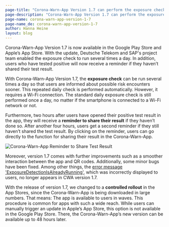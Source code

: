 ```yaml
---
page-title: "Corona-Warn-App Version 1.7 can perform the exposure check several times a day"
page-description: "Corona-Warn-App Version 1.7 can perform the exposure check several times a day"
page-name: corona-warn-app-version-1-7
page-name_de: corona-warn-app-version-1-7
author: Hanna Heine
layout: blog
---
```


Corona-Warn-App Version 1.7 is now available in the Google Play Store and Apple’s App Store. With the update, Deutsche Telekom and SAP's project team enabled the exposure check to  run several times a day. In addition, users who have tested positive will now receive a reminder if they haven’t shared their test result. 
 
<!-- overview -->

With Corona-Warn-App Version 1.7, the **exposure check** can be run several times a day so that users are informed about possible risk encounters sooner. This repeated daily check is performed automatically. However, it requires a Wi-Fi connection. The standard daily exposure check is still performed once a day, no matter if the smartphone is connected to a Wi-Fi network or not.  

Furthermore, two hours after users have opened their positive test result in the app, they will receive a **reminder to share their result** if they haven’t done so. After another four hours, users get a second reminder if they still haven’t shared the test result. By clicking on the reminder, users can go directly to the function for sharing their result in the Corona-Warn-App. 

<img src="./reminder-test-result-1-7-en.jpg" title="Corona-Warn-App Reminder to Share Test Result" alt="Corona-Warn-App Reminder to Share Test Result" style="valign: center">

Moreover, version 1.7 comes with further improvements such as a smoother interaction between the app and QR codes. Additionally, some minor bugs have been fixed. Among other things, the [error message 'ExposureDetectionIsAlreadyRunning'](/en/faq/#ExposureDetectionIsAlreadyRunning), which was incorrectly displayed to users, no longer appears in CWA version 1.7.  

With the release of version 1.7, we changed to a **controlled rollout** in the App Stores, since the Corona-Warn-App is being downloaded in large numbers. That means: The app is  available to users in waves. This procedure is common for apps with such a wide reach.
While users can manually trigger an update in Apple’s App Store, this option is not available in the Google Play Store. There, the Corona-Warn-App’s new version can be available up to 48 hours later. 
